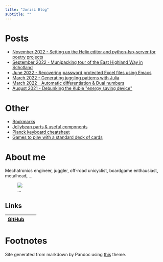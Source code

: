 ```yaml
---
title: "JorisL Blog"
subtitle: ""
---
```


# Posts

- [November 2022 - Setting up the Helix editor and python-lsp-server for poetry projects](helix_python_lsp/)
- [September 2022 - Munipacking tour of the East Highland Way in Schotland](https://unicyclist.com/t/riding-east-highland-trail-in-scotland-with-pictures/275533)
- [June 2022 - Recovering password protected Excel files using Emacs](excel_password/)
- [March 2022 - Generating juggling patterns with Julia](siteswaps_julia/)
- [March 2022 - Automatic differentiation & Dual numbers](autodiff/)
- [August 2021 - Debunking the Kubie "energy saving device"](kubie/)

# Other

- [Bookmarks](bookmarks/)
- [Jellybean parts & useful components](jellybean/)
- [Planck keyboard cheatsheet](keyboard/)
- [Games to play with a standard deck of cards](card_games/)

# About me

Mechatronics engineer, juggler, off-road unicyclist, boardgame enthausiast,
metalhead, ...

<figure class="wide full-width">
<img src="img/main.jpg" />
<figcaption> ... </figcaption>
</figure>

## Links

| [GitHub](https://github.com/JorisL) |   |   |
| ----------------------------------- | - | - |

# Footnotes

Site generated from markdown by Pandoc using
[this](https://jez.io/pandoc-markdown-css-theme) theme.
